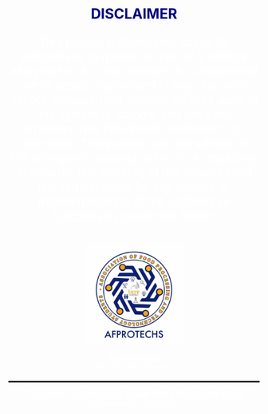 ﻿<h1 align="center">
  <span style="color: navy; font-weight: bold;">DISCLAIMER</span>
</h1>

<p align="center" style="font-size: 25px; font-family: sans-serif; color: #fff;">
This project is developed solely for educational purposes as part of a college assignment. It is not intended for commercial use or actual deployment in any real-world school management system. All data used in this system is fictional and does not represent real individuals, institutions, or scenarios. The project may not adhere to industry-grade security, privacy, or regulatory standards.The creators of this project shall not be held liable for any misuse or misinterpretation of the contents or functionality presented herein
</p>

<!--Logo-->
<div align="center">
  <img class="Head Logo" src="img/logo.jpg" alt="Logo" style="max-width: 200px; margin-top: 20px;">
</div>

<!-- Footer-->
<p align="center" style="font-size: 14px; color: #fff; font-family:, sans-serif;">
  &copy; <strong>Lester Bulay</strong><br> 2025 All rights reserved.
</p>

<hr style="border: 0; border-top: 2px solid; margin-top: 20px;">
<p align="center" style="font-size: 16px; color: #fff; font-family: sans-serif;">
  This system is developed by <strong>Lester Bulay</strong> for educational and demonstration purposes.
</p>
